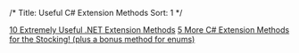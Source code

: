 /*
Title: Useful C# Extension Methods
Sort: 1
*/

[10 Extremely Useful .NET Extension Methods](https://www.danylkoweb.com/Blog/10-extremely-useful-net-extension-methods-8J)
[5 More C# Extension Methods for the Stocking! (plus a bonus method for enums)](https://www.danylkoweb.com/Blog/5-more-c-extension-methods-for-the-stocking-plus-a-bonus-method-for-enums-LL)
